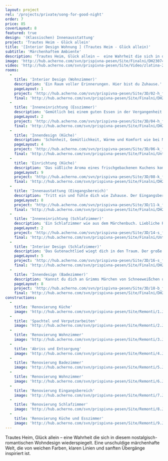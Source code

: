 ```yaml
---
layout: project
rel: '/projects/private/song-for-good-night' 
order: 7
price: 85
coverLayout: 8
featured: true
design: '(Klassischen) Innenausstattung'
project: 'Trautes Heim - Glück allein'
title: '[Interior Design Wohnung ] (Trautes Heim - Glück allein)'
subtitle: 'Märchenhaftem Ambiente'
description: 'Trautes Heim, Glück allein –  eine Wahrheit die sich in diesem nostalgisch-romantischen Wohndesign wiederspiegelt. Eine unschuldige märchenhafte Welt, die von weichen Farben, klaren Linien und sanften Übergänge inspiriert ist.'
image: 'http://hub.acherno.com/svn/prispivna-pesen/Site/Finalni/DH230741_2_3_4_5%20copy.jpg'
video: 'http://hub.acherno.com/svn/prispivna-pesen/Site/Video/zlatina-20150319.mp4'
rooms:
  -
    title: 'Interior Design (Wohnzimmer)'
    description: 'Ein Raum voller Erinnerungen. Hier bist du Zuhause.'
    pageLayout: 1
    project: 'http://hub.acherno.com/svn/prispivna-pesen/Site/3D/02-h_f.jpg'
    final: 'http://hub.acherno.com/svn/prispivna-pesen/Site/Finalni/DH230746_47_48_49_50%20copy.jpg'
  -
    title: 'Inneneinrichtung (Esszimmer)'
    description: 'Gemütlich bei einem guten Essen in der Vergangenheit schwelgen oder über die Zukunft sinnieren. Dieses Wohndesign ist für dich da und begleitet dich schon dein ganzes Leben lang.'
    pageLayout: 2
    project: 'http://hub.acherno.com/svn/prispivna-pesen/Site/3D/04-h_f.jpg'
    final: 'http://hub.acherno.com/svn/prispivna-pesen/Site/Finalni/DH230731_2_3_4_5%20copy.jpg'
  -
    title: 'Innendesign (Küche)'
    description: 'Schönheit, Gemütlichkeit, Wärme und Komfort wie bei Muttern. Was Früher richtig war, kann auch heute nicht falsch sein.  Vertrautes Design, klare Linien und Muster mit einem Hauch Modernität und Farben.'
    pageLayout: 4
    project: 'http://hub.acherno.com/svn/prispivna-pesen/Site/3D/06-k_f.jpg'
    final: 'http://hub.acherno.com/svn/prispivna-pesen/Site/Finalni/Untitled_Panorama2%20copy.jpg'
  -
    title: 'Einrichtung (Küche)'
    description: 'Das süßliche Aroma eines frischgebackenen Kuchens kommt dir entgegen und weckt geliebte Erinnerungen an die gute alte Zeit.'
    pageLayout: 9
    project: 'http://hub.acherno.com/svn/prispivna-pesen/Site/3D/08-k_f.jpg'
    final: 'http://hub.acherno.com/svn/prispivna-pesen/Site/Finalni/DH230696_697_698_699_700%20copy.jpg'
  -
    title: 'Innenaustattung (Eingangsbereich)'
    description: 'Tritt ein und fühle dich wie Zuhause. Der Eingangsbereich in zarten Nuancen und vielen Aufbewahrungsmöglichkeiten ist ein ehrenwürdiger Vorbote für die Stimmung des Hauses.'
    pageLayout: 8
    project: 'http://hub.acherno.com/svn/prispivna-pesen/Site/3D/11-k_f.jpg'
    final: 'http://hub.acherno.com/svn/prispivna-pesen/Site/Finalni/DH230606_07_08_09_10%20copy.jpg'
  -
    title: 'Inneneinrichtung (Schlafzimmer)'
    description: 'Ein Schlafzimmer wie aus dem Märchenbuch. Liebliche Rosenblüten schmücken die Wände und versprühen ihr Aroma im ganzen Raum. Ein weiches, gemütliches Bett in unschuldigem Weiß verspricht dir einen gesegneten Schlaf.'
    pageLayout: 2
    project: 'http://hub.acherno.com/svn/prispivna-pesen/Site/3D/14-s_f.jpg'
    final: 'http://hub.acherno.com/svn/prispivna-pesen/Site/Finalni/Untitled_Panorama6%20copy.jpg'
  -
    title: 'Interior Design (Schlafzimmer)'
    description: 'Das Gutenachtlied wiegt dich in den Traum. Der große weiße Schrank versteckt deine Geheimnisse oder die Schuhe von Aschenputtel.'
    pageLayout: 5
    project: 'http://hub.acherno.com/svn/prispivna-pesen/Site/3D/16-s_f.jpg'
    final: 'http://hub.acherno.com/svn/prispivna-pesen/Site/Finalni/DH230841_2_3_4_5%20copy.jpg'
  -
    title: 'Innendesign (Badezimmer)'
    description: 'Kannst du dich an Grimms Märchen von Schneeweißchen und Rosenrot erinnern, über die zwei Rosenstöcke vor der Eingangstür – eins mit weißen, das andere mit roten Blüten? Ein kokettes Bad, das mit zartem rosa und klarem Weiß zu einem wahrhaft märchenhaften Aufenthalt einlädt.'
    pageLayout: 8
    project: 'http://hub.acherno.com/svn/prispivna-pesen/Site/3D/18-b_f.jpg'
    final: 'http://hub.acherno.com/svn/prispivna-pesen/Site/Finalni/DH230796_797_798_799_800%20copy.jpg'
constructions:
  -
    title: 'Renovierung Küche'
    image: 'http://hub.acherno.com/svn/prispivna-pesen/Site/Remonti/1.JPG'
  -
    title: 'Spachtel und Verputzarbeiten'
    image: 'http://hub.acherno.com/svn/prispivna-pesen/Site/Remonti/2.JPG'
  -
    title: 'Renovierung Wohnzimmer'
    image: 'http://hub.acherno.com/svn/prispivna-pesen/Site/Remonti/3.JPG'
  -
    title: 'Abriss und Entsorgung'
    image: 'http://hub.acherno.com/svn/prispivna-pesen/Site/Remonti/4.JPG'
  -
    title: 'Renovierung Badezimmer'
    image: 'http://hub.acherno.com/svn/prispivna-pesen/Site/Remonti/5.JPG'
  -
    title: 'Renovierung Wohnzimmer'
    image: 'http://hub.acherno.com/svn/prispivna-pesen/Site/Remonti/6.JPG'
  -
    title: 'Renovierung Eingangsbereich'
    image: 'http://hub.acherno.com/svn/prispivna-pesen/Site/Remonti/7.JPG'
  -
    title: 'Renovierung Schlafzimmer'
    image: 'http://hub.acherno.com/svn/prispivna-pesen/Site/Remonti/8.JPG'
  -
    title: 'Renovierung Küche und Esszimmer'
    image: 'http://hub.acherno.com/svn/prispivna-pesen/Site/Remonti/9.JPG'    
---
```

Trautes Heim, Glück allein –  eine Wahrheit die sich in diesem nostalgisch-romantischen Wohndesign wiederspiegelt. Eine unschuldige märchenhafte Welt, die von weichen Farben, klaren Linien und sanften Übergänge inspiriert ist.
